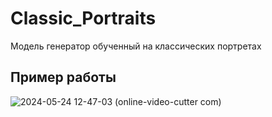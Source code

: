 # Classic_Portraits
Модель генератор обученный на классических портретах
## Пример работы
![2024-05-24 12-47-03 (online-video-cutter com)](https://github.com/Neas1231/Classic_Portraits_GAN/assets/120177610/e5e408be-aa9d-4171-8e8e-99f5116ff216)
